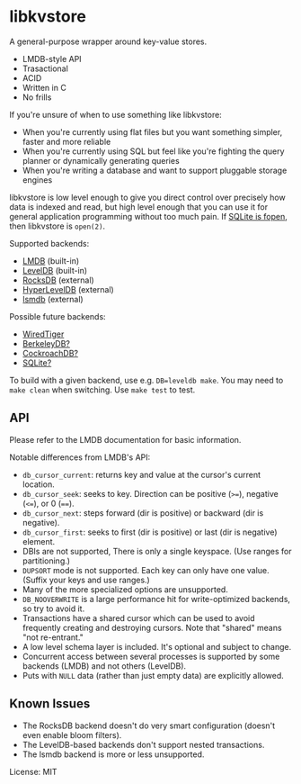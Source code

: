 libkvstore
==========

A general-purpose wrapper around key-value stores.

- LMDB-style API
- Trasactional
- ACID
- Written in C
- No frills

If you're unsure of when to use something like libkvstore:

- When you're currently using flat files but you want something simpler, faster and more reliable
- When you're currently using SQL but feel like you're fighting the query planner or dynamically generating queries
- When you're writing a database and want to support pluggable storage engines

libkvstore is low level enough to give you direct control over precisely how data is indexed and read, but high level enough that you can use it for general application programming without too much pain. If [SQLite is fopen](https://www.sqlite.org/whentouse.html), then libkvstore is `open(2)`.

Supported backends:

- [LMDB](https://symas.com/products/lightning-memory-mapped-database/) (built-in)
- [LevelDB](https://github.com/google/leveldb) (built-in)
- [RocksDB](http://rocksdb.org/) (external)
- [HyperLevelDB](https://github.com/rescrv/HyperLevelDB) (external)
- [lsmdb](https://github.com/btrask/lsmdb) (external)

Possible future backends:

- [WiredTiger](https://docs.mongodb.com/manual/core/wiredtiger/)
- [BerkeleyDB?](http://www.oracle.com/us/products/database/berkeley-db/index.html)
- [CockroachDB?](https://github.com/cockroachdb/cockroach)
- [SQLite?](https://www.sqlite.org/)

To build with a given backend, use e.g. `DB=leveldb make`. You may need to `make clean` when switching. Use `make test` to test.

API
---

Please refer to the LMDB documentation for basic information.

Notable differences from LMDB's API:

- `db_cursor_current`: returns key and value at the cursor's current location.
- `db_cursor_seek`: seeks to key. Direction can be positive (`>=`), negative (`<=`), or 0 (`==`).
- `db_cursor_next`: steps forward (dir is positive) or backward (dir is negative).
- `db_cursor_first`: seeks to first (dir is positive) or last (dir is negative) element.
- DBIs are not supported, There is only a single keyspace. (Use ranges for partitioning.)
- `DUPSORT` mode is not supported. Each key can only have one value. (Suffix your keys and use ranges.)
- Many of the more specialized options are unsupported.
- `DB_NOOVERWRITE` is a large performance hit for write-optimized backends, so try to avoid it.
- Transactions have a shared cursor which can be used to avoid frequently creating and destroying cursors. Note that "shared" means "not re-entrant."
- A low level schema layer is included. It's optional and subject to change.
- Concurrent access between several processes is supported by some backends (LMDB) and not others (LevelDB).
- Puts with `NULL` data (rather than just empty data) are explicitly allowed.

Known Issues
------------

- The RocksDB backend doesn't do very smart configuration (doesn't even enable bloom filters).
- The LevelDB-based backends don't support nested transactions.
- The lsmdb backend is more or less unsupported.

License: MIT

